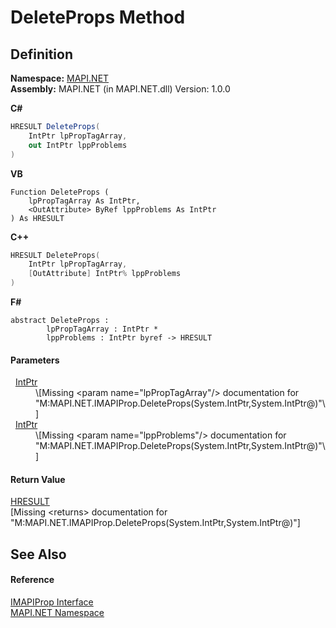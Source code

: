 # DeleteProps Method




## Definition
**Namespace:** <a href="5bef4637-66f8-16d4-e5f4-4d0da57a1538.md">MAPI.NET</a>  
**Assembly:** MAPI.NET (in MAPI.NET.dll) Version: 1.0.0

**C#**
``` C#
HRESULT DeleteProps(
	IntPtr lpPropTagArray,
	out IntPtr lppProblems
)
```
**VB**
``` VB
Function DeleteProps ( 
	lpPropTagArray As IntPtr,
	<OutAttribute> ByRef lppProblems As IntPtr
) As HRESULT
```
**C++**
``` C++
HRESULT DeleteProps(
	IntPtr lpPropTagArray, 
	[OutAttribute] IntPtr% lppProblems
)
```
**F#**
``` F#
abstract DeleteProps : 
        lpPropTagArray : IntPtr * 
        lppProblems : IntPtr byref -> HRESULT 
```



#### Parameters
<dl><dt>  <a href="https://learn.microsoft.com/dotnet/api/system.intptr" target="_blank" rel="noopener noreferrer">IntPtr</a></dt><dd>\[Missing &lt;param name="lpPropTagArray"/&gt; documentation for "M:MAPI.NET.IMAPIProp.DeleteProps(System.IntPtr,System.IntPtr@)"\]</dd><dt>  <a href="https://learn.microsoft.com/dotnet/api/system.intptr" target="_blank" rel="noopener noreferrer">IntPtr</a></dt><dd>\[Missing &lt;param name="lppProblems"/&gt; documentation for "M:MAPI.NET.IMAPIProp.DeleteProps(System.IntPtr,System.IntPtr@)"\]</dd></dl>

#### Return Value
<a href="50596607-a328-ef10-6ea9-0448fbb7d197.md">HRESULT</a>  
\[Missing &lt;returns&gt; documentation for "M:MAPI.NET.IMAPIProp.DeleteProps(System.IntPtr,System.IntPtr@)"\]

## See Also


#### Reference
<a href="a20f5817-5533-814e-fd1d-0d3a9179b1b4.md">IMAPIProp Interface</a>  
<a href="5bef4637-66f8-16d4-e5f4-4d0da57a1538.md">MAPI.NET Namespace</a>  
